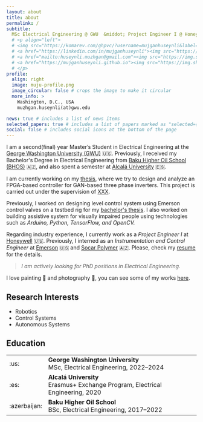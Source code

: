 ```yaml
---
layout: about
title: about
permalink: /
subtitle:
  MSc Electrical Engineering @ GWU  &middot; Project Engineer I @ Honeywell #<a href='#'>Affiliations</a>. Address. Contacts. Moto. Etc.
  # <p align="left">
  # <img src="https://komarev.com/ghpvc/?username=mujganhuseynli&label=Profile%20views&color=0e75b6&style=flat" alt="mujganhuseynli" />
  # <a href="https://linkedin.com/in/mujganhuseynli"><img src="https://img.shields.io/badge/-mujganhuseynli-blue?style=flat&logo=Linkedin&logoColor=white&link=https://www.linkedin.com/in/mujganhuseynli/"/></a>
  # <a href="mailto:huseynli.muzhgan@gmail.com"><img src="https://img.shields.io/badge/-huseynli.muzhgan@gmail.com-c14438?style=flat&logo=Gmail&logoColor=white&link=mailto:huseynli.muzhgan@gmail.com"/></a>
  # <a href="https://mujganhuseynli.github.io"><img src="https://img.shields.io/badge/-mujganhuseynli-47CCCC?style=flat&logo=Google-Chrome&logoColor=white&link=https://mujganguseynli"></a>
  # </p>
profile:
  align: right
  image: muju-profile.png
  image_circular: false # crops the image to make it circular
  more_info: >
    Washington, D.C., USA
    muzhgan.huseynli(at)gwu.edu

news: true # includes a list of news items
selected_papers: true # includes a list of papers marked as "selected={true}"
social: false # includes social icons at the bottom of the page
---
```


I am a second(final) year Master’s Student in Electrical Engineering at the [George Washington University (GWU)](https://www.gwu.edu/) 🇺🇸. Previously, I received my Bachelor's Degree in Electrical Engineering from [Baku Higher Oil School (BHOS)](https://bhos.edu.az/) 🇦🇿, and also spent a semester at [Alcalá University](https://www.uah.es/en/) 🇪🇸.

I am currently working on my [thesis](/thesis.pdf), where we try to design and analyze an FPGA-based controller for GAN-based three phase inverters. This project is carried out under the supervision of [XXX]().

Previously, I worked on designing level control system using Emerson control valves on a testbed rig for my [bachelor's thesis](/bs-thesis.pdf). I also worked on
building assistive system for visually impaired people using technologies such as _Arduino, Python, TensorFlow, and OpenCV._

<!-- I love solving complex challenges in *Robotics, Control Systems, and Power Systems*, particularly through the application of cutting-edge technologies such as Artificial Intelligence, Machine Learning, and IoT to enhance innovation and efficiency. -->

Regarding industry experience, I currently work as a _Project Engineer I_ at [Honeywell](https://honeywell.com) 🇺🇸. Previously, I interned as an _Instrumentation and Control Engineer_ at [Emerson](https://emerson.com) 🇺🇸 and [Socar Polymer](https://www.socarpolymer.az/) 🇦🇿. Please, check my [resume](assets/pdf/resume.pdf) for the details.

> _I am actively looking for PhD positions in Electrical Engineering._

I love painting 🎨 and photography 📸, you can see some of my works [here](blog/2024/gallery).

## Research Interests

- Robotics
- Control Systems
- Autonomous Systems

## Education

<!-- <div style="height: 10px;"></div> -->
<table>
  <tr>
    <td>:us:</td>
    <td>
      <b>George Washington University</b><br>
      MSc, Electrical Engineering, 2022–2024<br>
    </td>
  </tr>
  <tr>
    <td>:es:</td>
    <td>
      <b>Alcalá University</b><br>
      Erasmus+ Exchange Program, Electrical Engineering, 2020<br>
      <!-- BS, Computer Science, 2017–2020 -->
    </td>
  </tr>
  <tr>
    <td>:azerbaijan:</td>
    <td>
      <b>Baku Higher Oil School</b><br>
      BSc, Electrical Engineering, 2017–2022<br>
    </td>
  </tr>
</table>

<!-- <div style="height: 30px;"></div>

## Education
<div style="height: 10px;"></div>
<table>
  <tr>
    <td><img src="https://1000logos.net/wp-content/uploads/2022/06/George-Washington-University-Logo.png" alt="GWU" width="100"/></td>
    <td>
      <b>George Washington University</b><br>
      MSc, Electrical Engineering, 2022–2024<br>
    </td>
  </tr>
  <tr>
    <td> <img src="https://docenhance.eu/wordpress/wp-content/uploads/2020/07/University_of_Alcala_logo.png" alt="Alcala" width="100"/></td>
    <td>
      <b>Alcalá University</b><br>
      Erasmus+ Exchange Program, Electrical Engineering, 2020<br>
      <!-- BS, Computer Science, 2017–2020 -->
<!-- </td>
  </tr>
  <tr>
    <td><img src="https://storage.googleapis.com/sz-media-files/profile/fa6703f7-b389-4ee2-8b66-bff919290eb6.png" alt="BHOS" width="60"/></td>
    <td>
      <b>Baku Higher Oil School</b><br>
      BSc, Electrical Engineering, 2017–2022<br>
    </td>
  </tr>
</table> -->

<!--
Write your biography here. Tell the world about yourself. Link to your favorite [subreddit](http://reddit.com). You can put a picture in, too. The code is already in, just name your picture `prof_pic.jpg` and put it in the `img/` folder.

Put your address / P.O. box / other info right below your picture. You can also disable any of these elements by editing `profile` property of the YAML header of your `_pages/about.md`. Edit `_bibliography/papers.bib` and Jekyll will render your [publications page](/al-folio/publications/) automatically.

Link to your social media connections, too. This theme is set up to use [Font Awesome icons](https://fontawesome.com/) and [Academicons](https://jpswalsh.github.io/academicons/), like the ones below. Add your Facebook, Twitter, LinkedIn, Google Scholar, or just disable all of them. -->
<!-- <h3 align="center">I'm a final-year Electrical Engineering master's student at GWU with a passion for Robotics, Control Systems, and Power Systems, currently working at Honeywell while preparing to pursue a PhD.</h3> -->
